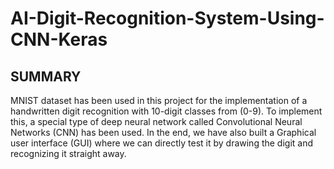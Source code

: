 # AI-Digit-Recognition-System-Using-CNN-Keras
## SUMMARY
MNIST dataset has been used in this project for the implementation of a handwritten digit
recognition with 10-digit classes from (0-9). To implement this, a special type of deep neural
network called Convolutional Neural Networks (CNN) has been used. In the end, we have
also built a Graphical user interface (GUI) where we can directly test it by drawing the digit
and recognizing it straight away.
